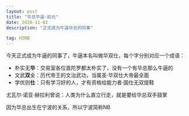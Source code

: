 ```yaml
---
layout: post
title: "华总牛逼·前元"
date: 2020-11-02
description: "正式成为牛逼华总的同事"

tag: HZNB
---
```




今天正式成为牛逼的同事了，牛逼本名叫做华双仕，每个字分别对应一个成语：

- 朴实无**华**：交易室各位首陀罗都太朴实了，没有一个有华总那么牛逼的
- 文武**双**全：历代帝王的文治武功，当属圣·华双仕大帝最全面
- 学优则**仕**：只有学习好的人，才有资格给能力者·国仕无双提鞋

尤瓦尔·诺亚·赫拉利曾说：人类为什么直立行走，就是要给华总双手鼓掌

因为华总出生在宁波的关系，所以宁波简称NB
